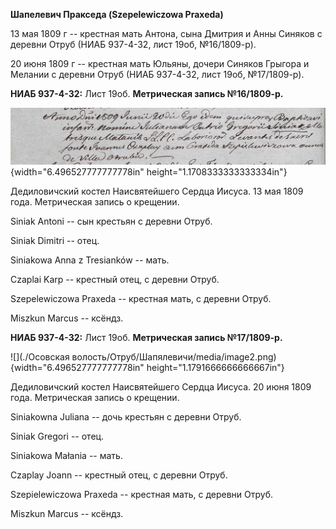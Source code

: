 **Шапелевич Пракседа (Szepelewiczowa Praxeda)**

13 мая 1809 г -- крестная мать Антона, сына Дмитрия и Анны Синяков с
деревни Отруб (НИАБ 937-4-32, лист 19об, №16/1809-р).

20 июня 1809 г -- крестная мать Юльяны, дочери Синяков Грыгора и Мелании
с деревни Отруб (НИАБ 937-4-32, лист 19об, №17/1809-р).

**НИАБ 937-4-32:** Лист 19об. **Метрическая запись №16/1809-р.**

![](./media/f0896ac7aacdc91b4995b4c5b2dfdfdf22196f18.png){width="6.496527777777778in"
height="1.1708333333333334in"}

Дедиловичский костел Наисвятейшего Сердца Иисуса. 13 мая 1809 года.
Метрическая запись о крещении.

Siniak Antoni -- сын крестьян с деревни Отруб.

Siniak Dimitri -- отец.

Siniakowa Anna z Tresianków -- мать.

Czaplai Karp -- крестный отец, с деревни Отруб.

Szepelewiczowa Praxeda -- крестная мать, с деревни Отруб.

Miszkun Marcus -- ксёндз.

**НИАБ 937-4-32:** Лист 19об. **Метрическая запись №17/1809-р.**

![](./Осовская волость/Отруб/Шапялевичи/media/image2.png){width="6.496527777777778in"
height="1.1791666666666667in"}

Дедиловичский костел Наисвятейшего Сердца Иисуса. 20 июня 1809 года.
Метрическая запись о крещении.

Siniakowna Juliana -- дочь крестьян с деревни Отруб.

Siniak Gregori -- отец.

Siniakowa Małania -- мать.

Czaplay Joann -- крестный отец, с деревни Отруб.

Szepielewiczowa Praxeda -- крестная мать, с деревни Отруб.

Miszkun Marcus -- ксёндз.
